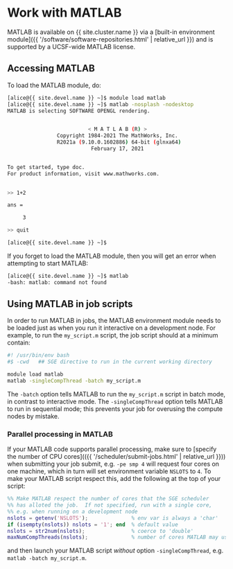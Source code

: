 # Work with MATLAB

MATLAB is available on {{ site.cluster.name }} via a [built-in environment module]({{ '/software/software-repositories.html' | relative_url }}) and is supported by a UCSF-wide MATLAB license.

## Accessing MATLAB

To load the MATLAB module, do:

```sh
[alice@{{ site.devel.name }} ~]$ module load matlab
[alice@{{ site.devel.name }} ~]$ matlab -nosplash -nodesktop
MATLAB is selecting SOFTWARE OPENGL rendering.


                          < M A T L A B (R) >
                Copyright 1984-2021 The MathWorks, Inc.
                R2021a (9.10.0.1602886) 64-bit (glnxa64)
                           February 17, 2021


To get started, type doc.
For product information, visit www.mathworks.com.
 

>> 1+2

ans =

     3

>> quit

[alice@{{ site.devel.name }} ~]$ 
```


If you forget to load the MATLAB module, then you will get an error when attempting to start MATLAB:

```sh
[alice@{{ site.devel.name }} ~]$ matlab
-bash: matlab: command not found
```


## Using MATLAB in job scripts

In order to run MATLAB in jobs, the MATLAB environment module needs to be loaded just as when you run it interactive on a development node.  For example, to run the `my_script.m` script, the job script should at a minimum contain:

```sh
#! /usr/bin/env bash
#$ -cwd   ## SGE directive to run in the current working directory

module load matlab
matlab -singleCompThread -batch my_script.m
```

The `-batch` option tells MATLAB to run the `my_script.m` script in batch mode, in contrast to interactive mode.  The `-singleCompThread` option tells MATLAB to run in sequential mode; this prevents your job for overusing the compute nodes by mistake.


### Parallel processing in MATLAB

If your MATLAB code supports parallel processing, make sure to [specify the number of CPU cores](({{ '/scheduler/submit-jobs.html' | relative_url }})) when submitting your job submit, e.g. `-pe smp 4` will request four cores on one machine, which in turn will set environment variable `NSLOTS` to `4`.  To make your MATLAB script respect this, add the following at the top of your script:

```matlab
%% Make MATLAB respect the number of cores that the SGE scheduler
%% has alloted the job.  If not specified, run with a single core,
%% e.g. when running on a development node
nslots = getenv('NSLOTS');              % env var is always a 'char'
if (isempty(nslots)) nslots = '1'; end  % default value
nslots = str2num(nslots);               % coerce to 'double'
maxNumCompThreads(nslots);              % number of cores MATLAB may use
```

and then launch your MATLAB script _without_ option `-singleCompThread`, e.g. `matlab -batch my_script.m`.
